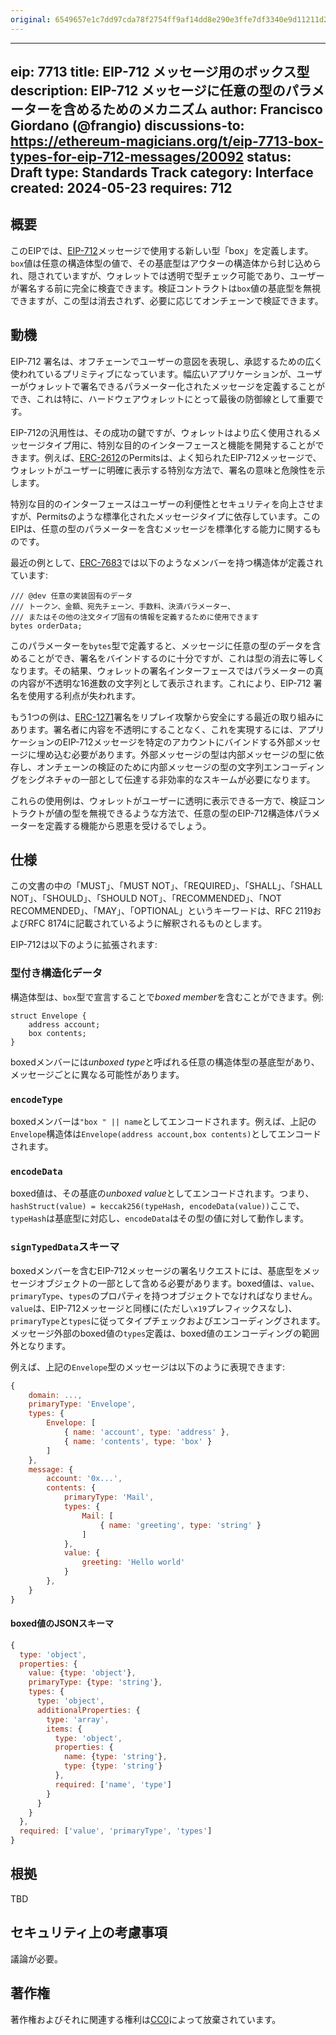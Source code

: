 ```yaml
---
original: 6549657e1c7dd97cda78f2754ff9af14dd8e290e3ffe7df3340e9d11211d243d
---
```


---
eip: 7713
title: EIP-712 メッセージ用のボックス型
description: EIP-712 メッセージに任意の型のパラメーターを含めるためのメカニズム
author: Francisco Giordano (@frangio)
discussions-to: https://ethereum-magicians.org/t/eip-7713-box-types-for-eip-712-messages/20092
status: Draft
type: Standards Track
category: Interface
created: 2024-05-23
requires: 712
---

## 概要

このEIPでは、[EIP-712](./eip-712.md)メッセージで使用する新しい型「box」を定義します。`box`値は任意の構造体型の値で、その基底型はアウターの構造体から封じ込められ、隠されていますが、ウォレットでは透明で型チェック可能であり、ユーザーが署名する前に完全に検査できます。検証コントラクトは`box`値の基底型を無視できますが、この型は消去されず、必要に応じてオンチェーンで検証できます。

## 動機

EIP-712 署名は、オフチェーンでユーザーの意図を表現し、承認するための広く使われているプリミティブになっています。幅広いアプリケーションが、ユーザーがウォレットで署名できるパラメーター化されたメッセージを定義することができ、これは特に、ハードウェアウォレットにとって最後の防御線として重要です。

EIP-712の汎用性は、その成功の鍵ですが、ウォレットはより広く使用されるメッセージタイプ用に、特別な目的のインターフェースと機能を開発することができます。例えば、[ERC-2612](./eip-2612.md)のPermitsは、よく知られたEIP-712メッセージで、ウォレットがユーザーに明確に表示する特別な方法で、署名の意味と危険性を示します。

特別な目的のインターフェースはユーザーの利便性とセキュリティを向上させますが、Permitsのような標準化されたメッセージタイプに依存しています。このEIPは、任意の型のパラメーターを含むメッセージを標準化する能力に関するものです。

最近の例として、[ERC-7683](./eip-7683.md)では以下のようなメンバーを持つ構造体が定義されています:

```solidity
/// @dev 任意の実装固有のデータ
/// トークン、金額、宛先チェーン、手数料、決済パラメーター、
/// またはその他の注文タイプ固有の情報を定義するために使用できます
bytes orderData;
```

このパラメーターを`bytes`型で定義すると、メッセージに任意の型のデータを含めることができ、署名をバインドするのに十分ですが、これは型の消去に等しくなります。その結果、ウォレットの署名インターフェースではパラメーターの真の内容が不透明な16進数の文字列として表示されます。これにより、EIP-712 署名を使用する利点が失われます。

もう1つの例は、[ERC-1271](./eip-1271.md)署名をリプレイ攻撃から安全にする最近の取り組みにあります。署名者に内容を不透明にすることなく、これを実現するには、アプリケーションのEIP-712メッセージを特定のアカウントにバインドする外部メッセージに埋め込む必要があります。外部メッセージの型は内部メッセージの型に依存し、オンチェーンの検証のために内部メッセージの型の文字列エンコーディングをシグネチャの一部として伝達する非効率的なスキームが必要になります。

これらの使用例は、ウォレットがユーザーに透明に表示できる一方で、検証コントラクトが値の型を無視できるような方法で、任意の型のEIP-712構造体パラメーターを定義する機能から恩恵を受けるでしょう。

## 仕様

この文書の中の「MUST」、「MUST NOT」、「REQUIRED」、「SHALL」、「SHALL NOT」、「SHOULD」、「SHOULD NOT」、「RECOMMENDED」、「NOT RECOMMENDED」、「MAY」、「OPTIONAL」というキーワードは、RFC 2119およびRFC 8174に記載されているように解釈されるものとします。

EIP-712は以下のように拡張されます:

### 型付き構造化データ

構造体型は、`box`型で宣言することで*boxed member*を含むことができます。例:

```solidity
struct Envelope {
    address account;
    box contents;
}
```

boxedメンバーには*unboxed type*と呼ばれる任意の構造体型の基底型があり、メッセージごとに異なる可能性があります。

### `encodeType`

boxedメンバーは`"box " || name`としてエンコードされます。例えば、上記の`Envelope`構造体は`Envelope(address account,box contents)`としてエンコードされます。

### `encodeData`

boxed値は、その基底の*unboxed value*としてエンコードされます。つまり、`hashStruct(value) = keccak256(typeHash, encodeData(value))`ここで、`typeHash`は基底型に対応し、`encodeData`はその型の値に対して動作します。

### `signTypedData`スキーマ

boxedメンバーを含むEIP-712メッセージの署名リクエストには、基底型をメッセージオブジェクトの一部として含める必要があります。boxed値は、`value`、`primaryType`、`types`のプロパティを持つオブジェクトでなければなりません。`value`は、EIP-712メッセージと同様に(ただし`\x19`プレフィックスなし)、`primaryType`と`types`に従ってタイプチェックおよびエンコーディングされます。メッセージ外部のboxed値の`types`定義は、boxed値のエンコーディングの範囲外となります。

例えば、上記の`Envelope`型のメッセージは以下のように表現できます:

```js
{
    domain: ...,
    primaryType: 'Envelope',
    types: {
        Envelope: [
            { name: 'account', type: 'address' },
            { name: 'contents', type: 'box' }
        ]
    },
    message: {
        account: '0x...',
        contents: {
            primaryType: 'Mail',
            types: {
                Mail: [
                    { name: 'greeting', type: 'string' }
                ]
            },
            value: {
                greeting: 'Hello world'
            }
        },
    }
}
```

#### boxed値のJSONスキーマ

```js
{
  type: 'object',
  properties: {
    value: {type: 'object'},
    primaryType: {type: 'string'},
    types: {
      type: 'object',
      additionalProperties: {
        type: 'array',
        items: {
          type: 'object',
          properties: {
            name: {type: 'string'},
            type: {type: 'string'}
          },
          required: ['name', 'type']
        }
      }
    }
  },
  required: ['value', 'primaryType', 'types']
}
```

## 根拠

TBD <!-- TODO -->

## セキュリティ上の考慮事項

議論が必要。 <!-- TODO -->

## 著作権

著作権およびそれに関連する権利は[CC0](../LICENSE.md)によって放棄されています。